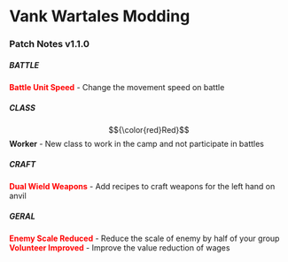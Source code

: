 # Vank Wartales Modding

### Patch Notes v1.1.0

##### BATTLE
<font color='red'>**Battle Unit Speed**</font> - Change the movement speed on battle

##### CLASS
$${\color{red}Red}$$**Worker** - New class to work in the camp and not participate in battles

##### CRAFT
<font color='red'>**Dual Wield Weapons**</font> - Add recipes to craft weapons for the left hand on anvil

##### GERAL
<font color='red'>**Enemy Scale Reduced**</font> - Reduce the scale of enemy by half of your group
<font color='red'>**Volunteer Improved**</font> - Improve the value reduction of wages
